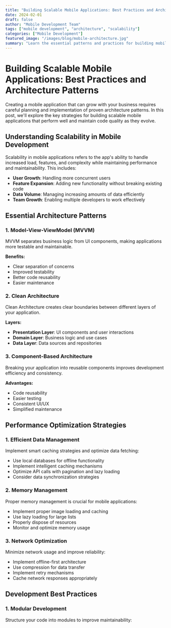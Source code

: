 ```yaml
---
title: "Building Scalable Mobile Applications: Best Practices and Architecture Patterns"
date: 2024-02-01
draft: false
author: "Mobile Development Team"
tags: ["mobile development", "architecture", "scalability"]
categories: ["Mobile Development"]
featured_image: "/images/blog/mobile-architecture.jpg"
summary: "Learn the essential patterns and practices for building mobile applications that can scale with your business growth."
---
```


# Building Scalable Mobile Applications: Best Practices and Architecture Patterns

Creating a mobile application that can grow with your business requires careful planning and implementation of proven architecture patterns. In this post, we'll explore the key strategies for building scalable mobile applications that perform well and maintain code quality as they evolve.

## Understanding Scalability in Mobile Development

Scalability in mobile applications refers to the app's ability to handle increased load, features, and complexity while maintaining performance and maintainability. This includes:

- **User Growth**: Handling more concurrent users
- **Feature Expansion**: Adding new functionality without breaking existing code
- **Data Volume**: Managing increasing amounts of data efficiently
- **Team Growth**: Enabling multiple developers to work effectively

## Essential Architecture Patterns

### 1. Model-View-ViewModel (MVVM)

MVVM separates business logic from UI components, making applications more testable and maintainable.

**Benefits:**
- Clear separation of concerns
- Improved testability
- Better code reusability
- Easier maintenance

### 2. Clean Architecture

Clean Architecture creates clear boundaries between different layers of your application.

**Layers:**
- **Presentation Layer**: UI components and user interactions
- **Domain Layer**: Business logic and use cases
- **Data Layer**: Data sources and repositories

### 3. Component-Based Architecture

Breaking your application into reusable components improves development efficiency and consistency.

**Advantages:**
- Code reusability
- Easier testing
- Consistent UI/UX
- Simplified maintenance

## Performance Optimization Strategies

### 1. Efficient Data Management

Implement smart caching strategies and optimize data fetching:

- Use local databases for offline functionality
- Implement intelligent caching mechanisms
- Optimize API calls with pagination and lazy loading
- Consider data synchronization strategies

### 2. Memory Management

Proper memory management is crucial for mobile applications:

- Implement proper image loading and caching
- Use lazy loading for large lists
- Properly dispose of resources
- Monitor and optimize memory usage

### 3. Network Optimization

Minimize network usage and improve reliability:

- Implement offline-first architecture
- Use compression for data transfer
- Implement retry mechanisms
- Cache network responses appropriately

## Development Best Practices

### 1. Modular Development

Structure your code into modules to improve maintainability:
